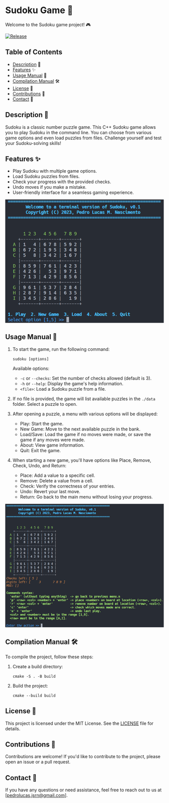 # Sudoku Game :pencil:

Welcome to the Sudoku game project! :video_game:

[![Release](https://img.shields.io/badge/Download-Latest%20Release-brightgreen)](https://github.com/PedroLucas63/sudoku/releases)

## Table of Contents
- [Description](#description) :page_facing_up:
- [Features](#features) :sparkles:
- [Usage Manual](#usage-manual) :book:
- [Compilation Manual](#compilation-manual) :hammer_and_wrench:
- [License](#license) :scroll:
- [Contributions](#contributions) :handshake:
- [Contact](#contact) :email:

## Description :page_facing_up:
Sudoku is a classic number puzzle game. This C++ Sudoku game allows you to play Sudoku in the command line. You can choose from various game options and even load puzzles from files. Challenge yourself and test your Sudoku-solving skills!

## Features :sparkles:
- Play Sudoku with multiple game options.
- Load Sudoku puzzles from files.
- Check your progress with the provided checks.
- Undo moves if you make a mistake.
- User-friendly interface for a seamless gaming experience.

![Main menu](./imgs/main_menu.png)

## Usage Manual :book:
1. To start the game, run the following command:
   ```shell
   sudoku [options]
   ```

   Available options:
   - `-c` or `--checks`: Set the number of checks allowed (default is 3).
   - `-h` or `--help`: Display the game's help information.
   - `<file>`: Load a Sudoku puzzle from a file.

2. If no file is provided, the game will list available puzzles in the `./data` folder. Select a puzzle to open.

3. After opening a puzzle, a menu with various options will be displayed:
   - Play: Start the game.
   - New Game: Move to the next available puzzle in the bank.
   - Load/Save: Load the game if no moves were made, or save the game if any moves were made.
   - About: View game information.
   - Quit: Exit the game.

4. When starting a new game, you'll have options like Place, Remove, Check, Undo, and Return:
   - Place: Add a value to a specific cell.
   - Remove: Delete a value from a cell.
   - Check: Verify the correctness of your entries.
   - Undo: Revert your last move.
   - Return: Go back to the main menu without losing your progress.

![Play menu](./imgs/play_menu.png)

## Compilation Manual :hammer_and_wrench:
To compile the project, follow these steps:

1. Create a build directory:
   ```shell
   cmake -S . -B build
   ```

2. Build the project:
   ```shell
   cmake --build build
   ```

## License :scroll:
This project is licensed under the MIT License. See the [LICENSE](LICENSE) file for details.

## Contributions :handshake:
Contributions are welcome! If you'd like to contribute to the project, please open an issue or a pull request.

## Contact :email:
If you have any questions or need assistance, feel free to reach out to us at [pedrolucas.jsrn@gmail.com].
